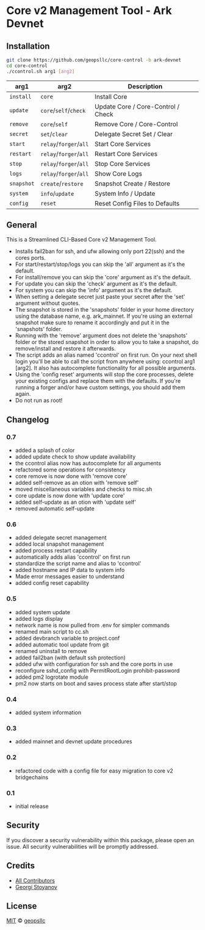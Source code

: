 # Core v2 Management Tool - Ark Devnet

## Installation

```sh
git clone https://github.com/geopsllc/core-control -b ark-devnet
cd core-control
./ccontrol.sh arg1 [arg2]
```

| arg1 | arg2 | Description |
| --- | --- | --- |
| `install` | `core` | Install Core |
| `update` | `core`/`self`/`check` | Update Core / Core-Control / Check |
| `remove` | `core`/`self` | Remove Core / Core-Control |
| `secret` | `set`/`clear` | Delegate Secret Set / Clear |
| `start` | `relay`/`forger`/`all` | Start Core Services |
| `restart` | `relay`/`forger`/`all` | Restart Core Services |
| `stop` | `relay`/`forger`/`all` | Stop Core Services |
| `logs` | `relay`/`forger`/`all` | Show Core Logs |
| `snapshot` | `create`/`restore` | Snapshot Create / Restore |
| `system` | `info`/`update` | System Info / Update |
| `config` | `reset` | Reset Config Files to Defaults |

## General
This is a Streamlined CLI-Based Core v2 Management Tool. 
- Installs fail2ban for ssh, and ufw allowing only port 22(ssh) and the cores ports.
- For start/restart/stop/logs you can skip the 'all' argument as it's the default.
- For install/remove you can skip the 'core' argument as it's the default.
- For update you can skip the 'check' argument as it's the default.
- For system you can skip the 'info' argument as it's the default.
- When setting a delegate secret just paste your secret after the 'set' argument without quotes.
- The snapshot is stored in the 'snapshots' folder in your home directory using the database name, e.g. ark_mainnet. 
If you're using an external snapshot make sure to rename it accordingly and put it in the 'snapshots' folder.
- Running with the 'remove' argument does not delete the 'snapshots' folder or the stored snapshot in order to allow you
to take a snapshot, do remove/install and restore it afterwards.
- The script adds an alias named 'ccontrol' on first run. On your next shell login you'll be able to call the script from anywhere
using: ccontrol arg1 [arg2]. It also has autocomplete functionality for all possible arguments.
- Using the 'config reset' arguments will stop the core processes, delete your existing configs and replace them with the defaults.
If you're running a forger and/or have custom settings, you should add them again.
- Do not run as root!

## Changelog

### 0.7
- added a splash of color
- added update check to show update availability
- the ccontrol alias now has autocomplete for all arguments
- refactored some operations for consistency
- core remove is now done with 'remove core'
- added self-remove as an otion with 'remove self'
- moved miscellaneous variables and checks to misc.sh
- core update is now done with 'update core'
- added self-update as an otion with 'update self'
- removed automatic self-update

### 0.6
- added delegate secret management
- added local snapshot management
- added process restart capability
- automatically adds alias 'ccontrol' on first run
- standardize the script name and alias to 'ccontrol'
- added hostname and IP data to system info
- Made error messages easier to understand
- added config reset capability

### 0.5
- added system update
- added logs display
- network name is now pulled from .env for simpler commands
- renamed main script to cc.sh
- added devbranch variable to project.conf
- added automatic tool update from git
- renamed uninstall to remove
- added fail2ban (with default ssh protection)
- added ufw with configuration for ssh and the core ports in use
- reconfigure sshd_config with PermitRootLogin prohibit-password
- added pm2 logrotate module
- pm2 now starts on boot and saves process state after start/stop

### 0.4
- added system information

### 0.3
- added mainnet and devnet update procedures

### 0.2
- refactored code with a config file for easy migration to core v2 bridgechains

### 0.1
- initial release

## Security

If you discover a security vulnerability within this package, please open an issue. All security vulnerabilities will be promptly addressed.

## Credits

- [All Contributors](../../contributors)
- [Georgi Stoyanov](https://github.com/geopsllc)

## License

[MIT](LICENSE) © [geopsllc](https://github.com/geopsllc)
